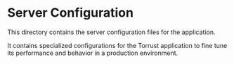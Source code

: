 # Server Configuration

This directory contains the server configuration files for the application.

It contains specialized configurations for the Torrust application to fine tune its performance and behavior in a production environment.
